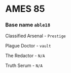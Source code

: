 

# AMES 85 
### Base name `able18`
 
 Classified Arsenal - `Prestige`

 Plague Doctor - `vault`

 The Redactor - `N/A`

 Truth Serum - `N/A`


 